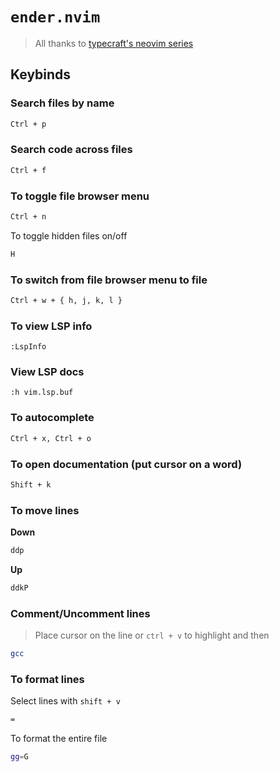 # `ender.nvim`
> All thanks to [typecraft's neovim series](https://www.youtube.com/playlist?list=PLsz00TDipIffreIaUNk64KxTIkQaGguqn)

## Keybinds

### Search files by name
```bash
Ctrl + p
```

### Search code across files
```bash
Ctrl + f
```

### To toggle file browser menu
```bash
Ctrl + n
```
To toggle hidden files on/off
```bash
H
```

### To switch from file browser menu to file
```bash
Ctrl + w + { h, j, k, l }
```

### To view LSP info
```vim
:LspInfo
```

### View LSP docs
```vim
:h vim.lsp.buf
```

### To autocomplete
```bash
Ctrl + x, Ctrl + o
```

### To open documentation (put cursor on a word)
```bash
Shift + k
```

### To move lines
**Down**
```bash
ddp
```

**Up**
```bash
ddkP
```

### Comment/Uncomment lines
> Place cursor on the line or `ctrl + v` to highlight and then

```bash
gcc
```

### To format lines
Select lines with `shift + v`
```bash
=
```

To format the entire file
```bash
gg=G
```
